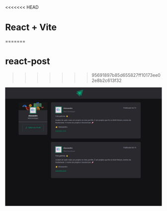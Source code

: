 <<<<<<< HEAD
# React + Vite


=======
# react-post
>>>>>>> 95691897b85d655827ff10173ee02e8b2c613f32

![Imagem do Front-End](src/assets/front.png)